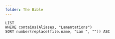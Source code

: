 ```yaml
---
folder: The Bible
---
```


```dataview
LIST 
WHERE contains(Aliases, "Lamentations")
SORT number(replace(file.name, "Lam ", "")) ASC
```
 
